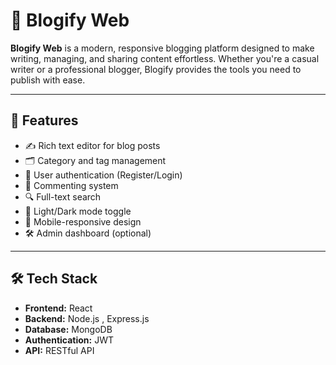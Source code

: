 # 📝 Blogify Web

**Blogify Web** is a modern, responsive blogging platform designed to make writing, managing, and sharing content effortless. Whether you're a casual writer or a professional blogger, Blogify provides the tools you need to publish with ease.

---

## 🚀 Features

- ✍️ Rich text editor for blog posts  
- 🗂️ Category and tag management  
- 👤 User authentication (Register/Login)  
- 💬 Commenting system  
- 🔍 Full-text search  
- 🌙 Light/Dark mode toggle  
- 📱 Mobile-responsive design  
- 🛠️ Admin dashboard (optional)

---

## 🛠️ Tech Stack

- **Frontend:** React 
- **Backend:** Node.js , Express.js  
- **Database:** MongoDB 
- **Authentication:** JWT  
- **API:** RESTful API  
